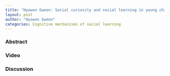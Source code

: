 ```yaml
---
title: "Hyowon Gweon: Social curiosity and social learning in young children"
layout: post
author: "Hyowon Gweon"
categories: Cognitive mechanisms of social learning
---
```


### Abstract

### Video

### Discussion
